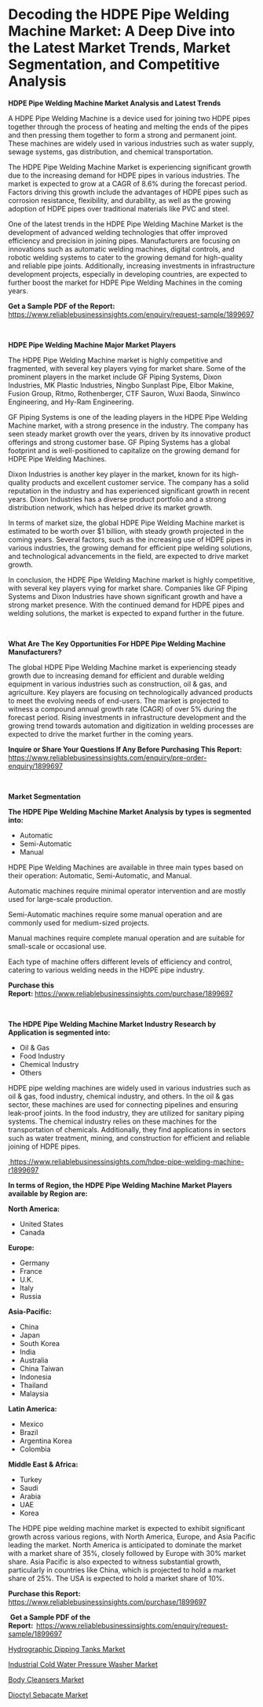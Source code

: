 <p><h1>Decoding the HDPE Pipe Welding Machine Market: A Deep Dive into the Latest Market Trends, Market Segmentation, and Competitive Analysis</h1></p><p><strong>HDPE Pipe Welding Machine Market Analysis and Latest Trends</strong></p>
<p><p>A HDPE Pipe Welding Machine is a device used for joining two HDPE pipes together through the process of heating and melting the ends of the pipes and then pressing them together to form a strong and permanent joint. These machines are widely used in various industries such as water supply, sewage systems, gas distribution, and chemical transportation.</p><p>The HDPE Pipe Welding Machine Market is experiencing significant growth due to the increasing demand for HDPE pipes in various industries. The market is expected to grow at a CAGR of 8.6% during the forecast period. Factors driving this growth include the advantages of HDPE pipes such as corrosion resistance, flexibility, and durability, as well as the growing adoption of HDPE pipes over traditional materials like PVC and steel.</p><p>One of the latest trends in the HDPE Pipe Welding Machine Market is the development of advanced welding technologies that offer improved efficiency and precision in joining pipes. Manufacturers are focusing on innovations such as automatic welding machines, digital controls, and robotic welding systems to cater to the growing demand for high-quality and reliable pipe joints. Additionally, increasing investments in infrastructure development projects, especially in developing countries, are expected to further boost the market for HDPE Pipe Welding Machines in the coming years.</p></p>
<p><strong>Get a Sample PDF of the Report:&nbsp;</strong> <a href="https://www.reliablebusinessinsights.com/enquiry/request-sample/1899697">https://www.reliablebusinessinsights.com/enquiry/request-sample/1899697</a></p>
<p>&nbsp;</p>
<p><strong>HDPE Pipe Welding Machine Major Market Players</strong></p>
<p><p>The HDPE Pipe Welding Machine market is highly competitive and fragmented, with several key players vying for market share. Some of the prominent players in the market include GF Piping Systems, Dixon Industries, MK Plastic Industries, Ningbo Sunplast Pipe, Elbor Makine, Fusion Group, Ritmo, Rothenberger, CTF Sauron, Wuxi Baoda, Sinwinco Engineering, and Hy-Ram Engineering.</p><p>GF Piping Systems is one of the leading players in the HDPE Pipe Welding Machine market, with a strong presence in the industry. The company has seen steady market growth over the years, driven by its innovative product offerings and strong customer base. GF Piping Systems has a global footprint and is well-positioned to capitalize on the growing demand for HDPE Pipe Welding Machines.</p><p>Dixon Industries is another key player in the market, known for its high-quality products and excellent customer service. The company has a solid reputation in the industry and has experienced significant growth in recent years. Dixon Industries has a diverse product portfolio and a strong distribution network, which has helped drive its market growth.</p><p>In terms of market size, the global HDPE Pipe Welding Machine market is estimated to be worth over $1 billion, with steady growth projected in the coming years. Several factors, such as the increasing use of HDPE pipes in various industries, the growing demand for efficient pipe welding solutions, and technological advancements in the field, are expected to drive market growth.</p><p>In conclusion, the HDPE Pipe Welding Machine market is highly competitive, with several key players vying for market share. Companies like GF Piping Systems and Dixon Industries have shown significant growth and have a strong market presence. With the continued demand for HDPE pipes and welding solutions, the market is expected to expand further in the future.</p></p>
<p>&nbsp;</p>
<p><strong>What Are The Key Opportunities For HDPE Pipe Welding Machine Manufacturers?</strong></p>
<p><p>The global HDPE Pipe Welding Machine market is experiencing steady growth due to increasing demand for efficient and durable welding equipment in various industries such as construction, oil & gas, and agriculture. Key players are focusing on technologically advanced products to meet the evolving needs of end-users. The market is projected to witness a compound annual growth rate (CAGR) of over 5% during the forecast period. Rising investments in infrastructure development and the growing trend towards automation and digitization in welding processes are expected to drive the market further in the coming years.</p></p>
<p><strong>Inquire or Share Your Questions If Any Before Purchasing This Report:</strong> <a href="https://www.reliablebusinessinsights.com/enquiry/pre-order-enquiry/1899697">https://www.reliablebusinessinsights.com/enquiry/pre-order-enquiry/1899697</a></p>
<p>&nbsp;</p>
<p><strong>Market Segmentation</strong></p>
<p><strong>The HDPE Pipe Welding Machine Market Analysis by types is segmented into:</strong></p>
<p><ul><li>Automatic</li><li>Semi-Automatic</li><li>Manual</li></ul></p>
<p><p>HDPE Pipe Welding Machines are available in three main types based on their operation: Automatic, Semi-Automatic, and Manual. </p><p>Automatic machines require minimal operator intervention and are mostly used for large-scale production.</p><p>Semi-Automatic machines require some manual operation and are commonly used for medium-sized projects.</p><p>Manual machines require complete manual operation and are suitable for small-scale or occasional use. </p><p>Each type of machine offers different levels of efficiency and control, catering to various welding needs in the HDPE pipe industry.</p></p>
<p><strong>Purchase this Report:&nbsp;</strong><a href="https://www.reliablebusinessinsights.com/purchase/1899697">https://www.reliablebusinessinsights.com/purchase/1899697</a></p>
<p>&nbsp;</p>
<p><strong>The HDPE Pipe Welding Machine Market Industry Research by Application is segmented into:</strong></p>
<p><ul><li>Oil & Gas</li><li>Food Industry</li><li>Chemical Industry</li><li>Others</li></ul></p>
<p><p>HDPE pipe welding machines are widely used in various industries such as oil & gas, food industry, chemical industry, and others. In the oil & gas sector, these machines are used for connecting pipelines and ensuring leak-proof joints. In the food industry, they are utilized for sanitary piping systems. The chemical industry relies on these machines for the transportation of chemicals. Additionally, they find applications in sectors such as water treatment, mining, and construction for efficient and reliable joining of HDPE pipes.</p></p>
<p><a href="https://www.reliablebusinessinsights.com/hdpe-pipe-welding-machine-r1899697">&nbsp;https://www.reliablebusinessinsights.com/hdpe-pipe-welding-machine-r1899697</a></p>
<p><strong>In terms of Region, the HDPE Pipe Welding Machine Market Players available by Region are:</strong></p>
<p>
    <p> <strong> North America: </strong>
        <ul>
            <li>United States</li>
            <li>Canada</li>
        </ul>
        </p> 
    <p> <strong> Europe: </strong>
        <ul>
            <li>Germany</li>
            <li>France</li>
            <li>U.K.</li>
            <li>Italy</li>
            <li>Russia</li>
        </ul>
        </p> 
    <p> <strong> Asia-Pacific: </strong>
        <ul>
            <li>China</li>
            <li>Japan</li>
            <li>South Korea</li>
            <li>India</li>
            <li>Australia</li>
            <li>China Taiwan</li>
            <li>Indonesia</li>
            <li>Thailand</li>
            <li>Malaysia</li>
        </ul>
        </p> 
    <p> <strong> Latin America: </strong>
        <ul>
            <li>Mexico</li>
            <li>Brazil</li>
            <li>Argentina Korea</li>
            <li>Colombia</li>
        </ul>
        </p> 
    <p> <strong> Middle East & Africa: </strong>
        <ul>
            <li>Turkey</li>
            <li>Saudi</li>
            <li>Arabia</li>
            <li>UAE</li>
            <li>Korea</li>
        </ul>
    </p>
    </p>
<p><p>The HDPE pipe welding machine market is expected to exhibit significant growth across various regions, with North America, Europe, and Asia Pacific leading the market. North America is anticipated to dominate the market with a market share of 35%, closely followed by Europe with 30% market share. Asia Pacific is also expected to witness substantial growth, particularly in countries like China, which is projected to hold a market share of 25%. The USA is expected to hold a market share of 10%.</p></p>
<p><strong>Purchase this Report: </strong><a href="https://www.reliablebusinessinsights.com/purchase/1899697">https://www.reliablebusinessinsights.com/purchase/1899697</a></p>
<p>&nbsp;<strong>Get a Sample PDF of the Report:&nbsp;&nbsp;</strong><a href="https://www.reliablebusinessinsights.com/enquiry/request-sample/1899697">https://www.reliablebusinessinsights.com/enquiry/request-sample/1899697</a></p>
<p><strong></strong></p>
<p><p><a href="https://github.com/zcbxbnir25/Market-Research-Report-List-1/blob/main/hydrographic-dipping-tanks-market.md">Hydrographic Dipping Tanks Market</a></p><p><a href="https://github.com/mhrnetwork1/Market-Research-Report-List-1/blob/main/industrial-cold-water-pressure-washer-market.md">Industrial Cold Water Pressure Washer Market</a></p><p><a href="https://www.linkedin.com/pulse/global-body-cleansers-market-opportunities-forecast-period-3ofde">Body Cleansers Market</a></p><p><a href="https://www.linkedin.com/pulse/strategic-insights-global-dioctyl-sebacate-market-trends-4jjfe">Dioctyl Sebacate Market</a></p></p>